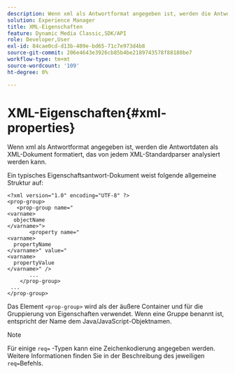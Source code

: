```yaml
---
description: Wenn xml als Antwortformat angegeben ist, werden die Antwortdaten als XML-Dokument formatiert, das von jedem XML-Standardparser analysiert werden kann.
solution: Experience Manager
title: XML-Eigenschaften
feature: Dynamic Media Classic,SDK/API
role: Developer,User
exl-id: 84cae0cd-d13b-409e-bd65-71c7e973d4b8
source-git-commit: 206e4643e3926cb85b4be2189743578f88180be7
workflow-type: tm+mt
source-wordcount: '109'
ht-degree: 0%

---
```


# XML-Eigenschaften{#xml-properties}

Wenn xml als Antwortformat angegeben ist, werden die Antwortdaten als XML-Dokument formatiert, das von jedem XML-Standardparser analysiert werden kann.

Ein typisches Eigenschaftsantwort-Dokument weist folgende allgemeine Struktur auf:

```
<?xml version="1.0" encoding="UTF-8" ?>
<prop-group>
   <prop-group name="
<varname>
  objectName
</varname>">
       <property name="
<varname>
  propertyName
</varname>" value="
<varname>
  propertyValue
</varname>" />
       ...
    </prop-group>
 ...
</prop-group>
```

Das Element `<prop-group>` wird als der äußere Container und für die Gruppierung von Eigenschaften verwendet. Wenn eine Gruppe benannt ist, entspricht der Name dem Java/JavaScript-Objektnamen.

>[!NOTE]
>
>Für einige `req=` -Typen kann eine Zeichenkodierung angegeben werden. Weitere Informationen finden Sie in der Beschreibung des jeweiligen `req=`Befehls.
